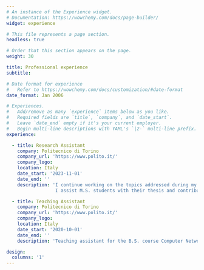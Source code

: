 ```yaml
---
# An instance of the Experience widget.
# Documentation: https://wowchemy.com/docs/page-builder/
widget: experience

# This file represents a page section.
headless: true

# Order that this section appears on the page.
weight: 30

title: Professional experience
subtitle:

# Date format for experience
#   Refer to https://wowchemy.com/docs/customization/#date-format
date_format: Jan 2006

# Experiences.
#   Add/remove as many `experience` items below as you like.
#   Required fields are `title`, `company`, and `date_start`.
#   Leave `date_end` empty if it's your current employer.
#   Begin multi-line descriptions with YAML's `|2-` multi-line prefix.
experience:

  - title: Research Assistant
    company: Politecnico di Torino
    company_url: 'https://www.polito.it/'
    company_logo:
    location: Italy
    date_start: '2023-11-01'
    date_end: ''
    description: 'I continue working on the topics addressed during my Ph.D. studies, including high-performance networking and eﬀicient resource virtualization.
                  I assist M.S. students with their thesis and contribute to national and European projects including project ELASTIC (https://elastic-project.eu/), where I’m leading a task on the creation of a lightweight service mesh interconnecting traditional VMs/containers and WebAssebly-based functions.'

  - title: Teaching Assistant
    company: Politecnico di Torino
    company_url: 'https://www.polito.it/'
    company_logo:
    location: Italy
    date_start: '2020-10-01'
    date_end: ''
    description: 'Teaching assistant for the B.S. course Computer Networks and M.S. Software Networking.'

design:
  columns: '1'
---
```

